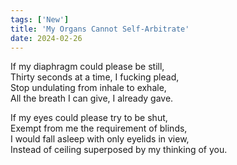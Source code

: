 ```yaml
---
tags: ['New']
title: 'My Organs Cannot Self-Arbitrate'
date: 2024-02-26
---
```


If my diaphragm could please be still,  
Thirty seconds at a time, I fucking plead,  
Stop undulating from inhale to exhale,  
All the breath I can give, I already gave.

If my eyes could please try to be shut,  
Exempt from me the requirement of blinds,  
I would fall asleep with only eyelids in view,  
Instead of ceiling superposed by my thinking of you.  
